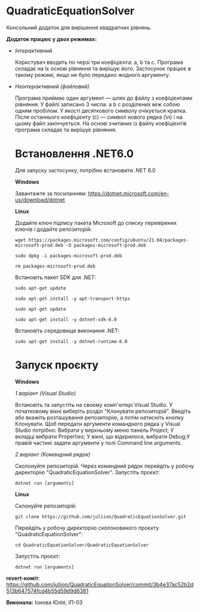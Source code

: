 # QuadraticEquationSolver
Консольний додаток для вирішення квадратних рівнянь.

**Додаток працює у двох режимах:**
- *Інтерактивний*
  
  Користувач вводить по черзі три коефіцієнта: a, b та c. 
  Програма складає на їх основі рівняння та вирішує його.
  Застосунок працює в такому режимі, якщо не було передано жодного аргументу.
  
- *Неінтерактивний (файловий)*
  
  Програма приймає один аргумент — шлях до файлу з коефіцієнтами рівняння.
  У файлі записано 3 числа: a b c розділених між собою одним пробілом. 
  У якості десяткового символу очікується крапка. 
  Після останнього коефіцієнту (с) — символ нового рядка (\n) і на цьому файл закінчується.
  На основі зчитаних із файлу коефіцієнтів програма складає та вирішує рівняння.
  
  # Встановлення .NET6.0
  
  Для запуску застосунку, потрібно встановити .NET 6.0
  
   **Windows**
   
   Завантажте за посиланням: https://dotnet.microsoft.com/en-us/download/dotnet
   
    **Linux**
    
  Додайте ключ підпису пакета Microsoft до списку перевірених ключів і додайте репозиторій:
  
  ```wget https://packages.microsoft.com/config/ubuntu/21.04/packages-microsoft-prod.deb -O packages-microsoft-prod.deb``` 
  
  ```sudo dpkg -i packages-microsoft-prod.deb```
  
  ```rm packages-microsoft-prod.deb```
  
  Встановіть пакет SDK для .NET:
  
  ```sudo apt-get update```
  
  ```sudo apt-get install -y apt-transport-https```
  
  ```sudo apt-get update```
  
  ```sudo apt-get install -y dotnet-sdk-6.0```
  
  Встановіть середовище виконання .NET:
  
  ```sudo apt-get install -y dotnet-runtime-6.0```
  
  # Запуск проєкту
  
  **Windows**
  
  *1 варіант (Visual Studio)*
  
  Встановіть та запустіть на своєму комп'ютері Visual Studio.
  У початковому вікні виберіть розділ "Клонувати репозиторій".
  Введіть або вкажіть розташування репозиторію, а потім натисніть кнопку Клонувати.
  Щоб передати аргументи командного рядка у Visual Studio потрібно:
  Вибрати у верхньому меню панель Project; У вкладці вибрати Properties;
  У вікні, що відкрилося, вибрати Debug;У правій частині задати аргументи у полі Command line arguments.
  
  *2 варіант (Командний рядок)*
  
  Сколонуйте репозиторій. Через командний рядок перейдіть у робочу директорію "QuadraticEquationSolver".
  Запустіть проєкт:
  
  ```dotnet run [arguments]```
  
  **Linux**
  
  Склонуйте репозиторій:
  
  ```git clone https://github.com/juliion/QuadraticEquationSolver.git```
  
  Перейдіть у робочу директорію сколонованого проєкту "QuadraticEquationSolver":
  
  ```cd QuadraticEquationSolver/QuadraticEquationSolver```
  
  Запустіть проєкт:
  
  ```dotnet run [arguments]```
 
 
 **revert-коміт**: https://github.com/juliion/QuadraticEquationSolver/commit/3b4e37ac52b2d513b647574fcd4b55d59d9d6381

 **Виконала:**  Іонова Юлія, ІП-03
 


 
 
